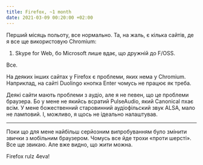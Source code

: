 ```yaml
---
title: Firefox, ~1 month
date: 2021-03-09 00:20:00 +02:00
---
```


Перший місяць польоту, все нормально. Та, на жаль, є кілька сайтів, де я все ще використовую Chromium:

1. Skype for Web, бо Microsoft лише вдає, що дружній до F/OSS.

Все.

На деяких інших сайтах у Firefox є проблеми, яких нема у Chromium. Наприклад, на сайті Duolingo кнопка Enter чомусь не працює як треба.

Деякі сайти мають проблеми з аудіо, але я не певен, що це проблеми браузера. Бо у мене не якийсь всратий PulseAudio, який Canonical пхає всім. У мене божественний старовинний аудіофільский звук ALSA, мало не ламповий. І, можливо, я щось не ідеально налаштував.

---

Поки що для мене найбільш серйозним випробуванням було змінити звички з мобільним браузером. Чомусь все йде трохи «проти шерсті». Все ще звикаю. Але вже видно, що жити можна.

Firefox rulz 4eva!